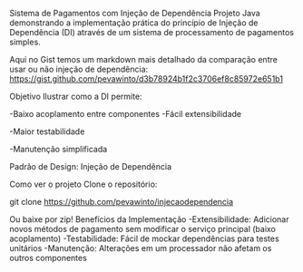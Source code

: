 Sistema de Pagamentos com Injeção de Dependência
Projeto Java demonstrando a implementação prática do princípio de Injeção de Dependência (DI) através de um sistema de processamento de pagamentos simples.

Aqui no Gist temos um markdown mais detalhado da comparação entre usar ou não injeção de dependência: 
https://gist.github.com/pevawinto/d3b78924b1f2c3706ef8c85972e651b1

Objetivo
Ilustrar como a DI permite:

-Baixo acoplamento entre componentes
-Fácil extensibilidade

-Maior testabilidade

-Manutenção simplificada



Padrão de Design: Injeção de Dependência

Como ver o projeto
Clone o repositório:

git clone https://github.com/pevawinto/injecaodependencia

Ou baixe por zip!
Benefícios da Implementação
-Extensibilidade: Adicionar novos métodos de pagamento sem modificar o serviço principal (baixo acoplamento)
-Testabilidade: Fácil de mockar dependências para testes unitários
-Manutenção: Alterações em um processador não afetam os outros componentes
